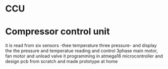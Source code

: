 # CCU
# Compressor control unit 
it is read from six sensors -thee temperature three pressure-
and display the the pressure and temperatue reading
and control 3phase main motor, fan motor and unload valve 
it programming in atmega16 microcontroller 
and design pcb from scratch and made prototype at home 
